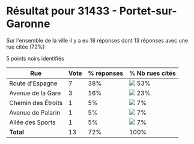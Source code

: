 # Résultat pour 31433 - Portet-sur-Garonne

Sur l'ensemble de la ville il y a eu 18 réponses dont 13 réponses avec une rue citée (72%)

5 points noirs identifiés

| Rue | Vote | % réponses | % Nb rues cités|
|-----|------|------------|----------------|
| Route d'Espagne | 7 | 38% | <img src="../../img/bar_53.gif" />&nbsp;53%|
| Avenue de la Gare | 3 | 16% | <img src="../../img/bar_23.gif" />&nbsp;23%|
| Chemin des Étroits | 1 | 5% | <img src="../../img/bar_7.gif" />&nbsp;7%|
| Avenue de Palarin | 1 | 5% | <img src="../../img/bar_7.gif" />&nbsp;7%|
| Allée des Sports | 1 | 5% | <img src="../../img/bar_7.gif" />&nbsp;7%|
| **Total** | 13 | 72% | 100%|
